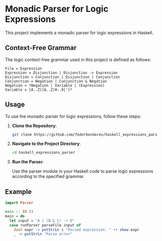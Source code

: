 # Monadic Parser for Logic Expressions

This project implements a monadic parser for logic expressions in Haskell.

## Context-Free Grammar

The logic context-free grammar used in this project is defined as follows:

```
File = Expression
Expression = Disjunction | Disjunction -> Expression
Disjunction = Conjunction | Disjunction | Conjunction
Conjunction = Negation | Conjunction & Negation
Negation = !Negation | Variable | (Expression)
Variable = [A..Z][A..Z|0..9|']*
```

## Usage

To use the monadic parser for logic expressions, follow these steps:

1. **Clone the Repository**:

   ```bash
   git clone https://github.com/fedorbondarev/haskell_expressions_parser.git
   ```

2. **Navigate to the Project Directory**:

   ```bash
   cd haskell_expressions_parser
   ```

3. **Run the Parser**:

   Use the parser module in your Haskell code to parse logic expressions according to the specified grammar.

## Example

```haskell
import Parser

main :: IO ()
main = do
  let input = "A | (B & C) -> D"
  case runParser parseFile input of
    Just expr -> putStrLn $ "Parsed expression: " ++ show expr
    _ -> putStrLn "Parse error"
```